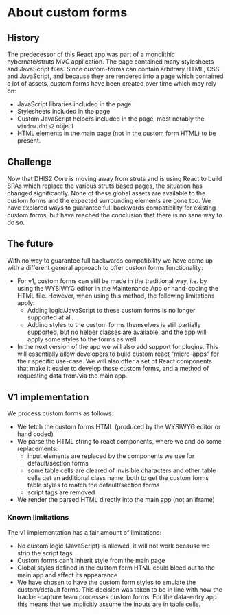 # About custom forms

## History

The predecessor of this React app was part of a monolithic hybernate/struts MVC application. The page contained many stylesheets and JavaScript files. Since custom-forms can contain arbitrary HTML, CSS and JavaScript, and because they are rendered into a page which contained a lot of assets, custom forms have been created over time which may rely on:

-   JavaScript libraries included in the page
-   Stylesheets included in the page
-   Custom JavaScript helpers included in the page, most notably the `window.dhis2` object
-   HTML elements in the main page (not in the custom form HTML) to be present.

## Challenge

Now that DHIS2 Core is moving away from struts and is using React to build SPAs which replace the various struts based pages, the situation has changed significantly. None of these global assets are available to the custom forms and the expected surrounding elements are gone too. We have explored ways to guarantee full backwards compatibility for existing custom forms, but have reached the conclusion that there is no sane way to do so.

## The future

With no way to guarantee full backwards compatibility we have come up with a different general approach to offer custom forms functionality:

-   For v1, custom forms can still be made in the traditional way, i.e. by using the WYSIWYG editor in the Maintenance App or hand-coding the HTML file. However, when using this method, the following limitations apply:
    -   Adding logic/JavaScript to these custom forms is no longer supported at all.
    -   Adding styles to the custom forms themselves is still partially supported, but no helper classes are available, and the app will apply some styles to the forms as well.
-   In the next version of the app we will also add support for plugins. This will essentially allow developers to build custom react "micro-apps" for their specific use-case. We will also offer a set of React components that make it easier to develop these custom forms, and a method of requesting data from/via the main app.

## V1 implementation

We process custom forms as follows:

-   We fetch the custom forms HTML (produced by the WYSIWYG editor or hand coded)
-   We parse the HTML string to react components, where we and do some replacements:
    -   input elements are replaced by the components we use for default/section forms
    -   some table cells are cleared of invisible characters and other table cells get an additional class name, both to get the custom forms table styles to match the default/section forms
    -   script tags are removed
-   We render the parsed HTML directly into the main app (not an iframe)

### Known limitations

The v1 implementation has a fair amount of limitations:

-   No custom logic (JavaScript) is allowed, it will not work because we strip the script tags
-   Custom forms can't inherit style from the main page
-   Global styles defined in the custom form HTML could bleed out to the main app and affect its appearance
-   We have chosen to have the custom form styles to emulate the custom/default forms. This decision was taken to be in line with how the tracker-capture team processes custom forms. For the data-entry app this means that we implicitly assume the inputs are in table cells.
